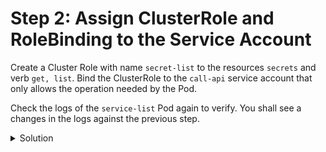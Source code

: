 # Step 2: Assign ClusterRole and RoleBinding to the Service Account

Create a Cluster Role with name `secret-list` to the resources `secrets` and verb `get, list`. Bind the ClusterRole to the `call-api` service account that only allows the operation needed by the Pod. 

Check the logs of the `service-list` Pod again to verify. You shall see a changes in the logs against the previous step.

<details>
  <summary>Solution</summary>

* Create a ClusterRole that allows listing services:
```yaml
apiVersion: rbac.authorization.k8s.io/v1
kind: ClusterRole
metadata:
  name: secret-list
rules:
- apiGroups: [""]
  resources: ["secrets"]
  verbs: ["get", "list"]
```

* Create a RoleBinding to bind the ClusterRole to the service account:
```yaml
apiVersion: rbac.authorization.k8s.io/v1
kind: RoleBinding
metadata:
  name: secret-list-binding
  namespace: secure-api
subjects:
- kind: ServiceAccount
  name: call-api
  namespace: secure-api
roleRef:
  kind: ClusterRole
  name: secret-list
  apiGroup: rbac.authorization.k8s.io
```

* Apply the ClusterRole and RoleBinding manifests:
```sh
kubectl apply -f secret-list-clusterrole.yaml
kubectl apply -f secret-list-rolebinding.yaml
```

* Check the logs of the `secret-list` Pod again: `kubectl logs -f secret-list -n secure-api`

After applying the correct permissions, the curl command in the Pod should list all secrets in the default namespace without authorization errors.
</details>